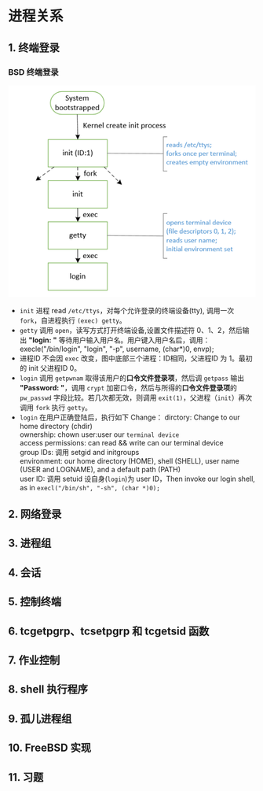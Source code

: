 # 进程关系
## 1. 终端登录
### BSD 终端登录
![login_invoked](https://github.com/JMWY/MyBlog/blob/master/AdvancedProgrammingInTheUnixEnvironment_v3/images/chapter9/login_invoked.PNG)

* `init` 进程 read `/etc/ttys`，对每个允许登录的终端设备(tty), 调用一次 `fork`，自进程执行 `(exec) getty`。
* `getty` 调用 `open`，读写方式打开终端设备,设置文件描述符 0、1、2，然后输出 **"login: "** 等待用户输入用户名。用户键入用户名后，调用：
    execle("/bin/login", "login", "-p", username, (char*)0, envp);
* 进程ID 不会因 `exec` 改变，图中底部三个进程：ID相同，父进程ID 为 1。最初的 init 父进程ID 0。
* `login` 调用 `getpwnam` 取得该用户的**口令文件登录项**，然后调 `getpass`  输出 **"Password: "**，调用 `crypt` 加密口令，然后与所得的**口令文件登录项**的 `pw_passwd` 字段比较。若几次都无效，则调用 `exit(1)`，父进程（`init`）再次调用 `fork` 执行 `getty`。
* `login` 在用户正确登陆后，执行如下 Change：
    dirctory: Change to our home directory (chdir)    
    ownership: chown user:user our `terminal device`   
    access permissions: can read && write can our terminal device     
    group IDs:  调用 setgid and initgroups    
    environment: our home directory (HOME), shell (SHELL), user name (USER and LOGNAME), and a default path (PATH)      
    user ID: 调用 setuid 设自身(`login`)为 user ID，Then invoke our login shell, as in
  `execl("/bin/sh", "-sh", (char *)0);`


## 2. 网络登录

## 3. 进程组

## 4. 会话

## 5. 控制终端

## 6. tcgetpgrp、tcsetpgrp 和 tcgetsid 函数

## 7. 作业控制

## 8. shell 执行程序

## 9. 孤儿进程组

## 10. FreeBSD 实现

## 11. 习题



